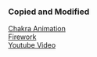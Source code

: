 ### Copied and Modified
[Chakra Animation](https://codepen.io/sidthesloth92/pen/GMPBrd)\
[Firework](https://drive.google.com/drive/folders/1tKoU9RFQDCYkrdjZS5q0RcpTE7L9kEaV)\
[Youtube Video](https://www.youtube.com/watch?v=7IYMAHsWx6E)
